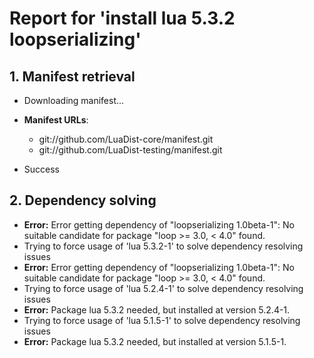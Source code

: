 # Report for 'install lua 5.3.2 loopserializing'


## 1. Manifest retrieval

- Downloading manifest...

- **Manifest URLs**:
    - git://github.com/LuaDist-core/manifest.git
    - git://github.com/LuaDist-testing/manifest.git
- Success

## 2. Dependency solving

- **Error:** Error getting dependency of "loopserializing 1.0beta-1": No suitable candidate for package "loop >= 3.0, < 4.0" found.
- Trying to force usage of 'lua 5.3.2-1' to solve dependency resolving issues
- **Error:** Error getting dependency of "loopserializing 1.0beta-1": No suitable candidate for package "loop >= 3.0, < 4.0" found.
- Trying to force usage of 'lua 5.2.4-1' to solve dependency resolving issues
- **Error:** Package lua 5.3.2 needed, but installed at version 5.2.4-1.
- Trying to force usage of 'lua 5.1.5-1' to solve dependency resolving issues
- **Error:** Package lua 5.3.2 needed, but installed at version 5.1.5-1.
